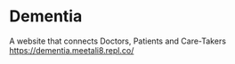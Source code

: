 # Dementia

A website that connects Doctors, Patients and Care-Takers
https://dementia.meetali8.repl.co/
